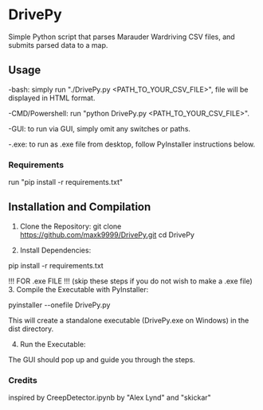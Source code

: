 # DrivePy

Simple Python script that parses Marauder Wardriving CSV files, and submits parsed data to a map.

## Usage

 -bash:
    simply run "./DrivePy.py <PATH_TO_YOUR_CSV_FILE>", file will be displayed in HTML format.

 -CMD/Powershell:
    run "python DrivePy.py <PATH_TO_YOUR_CSV_FILE>".

 -GUI:
    to run via GUI, simply omit any switches or paths.

 -.exe:
    to run as .exe file from desktop, follow PyInstaller instructions below.

### Requirements

run "pip install -r requirements.txt"

## Installation and Compilation

1. Clone the Repository:
git clone https://github.com/maxk9999/DrivePy.git
cd DrivePy

2. Install Dependencies:

pip install -r requirements.txt

!!! FOR .exe FILE !!! (skip these steps if you do not wish to make a .exe file)
3. Compile the Executable with PyInstaller:

pyinstaller --onefile DrivePy.py

This will create a standalone executable (DrivePy.exe on Windows) in the dist directory.

4. Run the Executable:

The GUI should pop up and guide you through the steps.

### Credits

inspired by CreepDetector.ipynb by "Alex Lynd" and "skickar"
